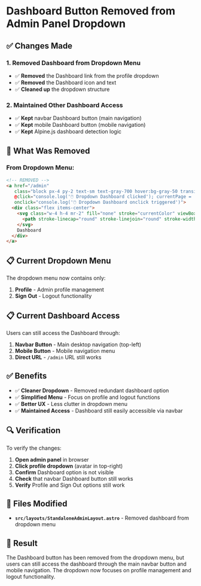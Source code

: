 # Dashboard Button Removed from Admin Panel Dropdown

## ✅ Changes Made

### **1. Removed Dashboard from Dropdown Menu**
- ✅ **Removed** the Dashboard link from the profile dropdown
- ✅ **Removed** the Dashboard icon and text
- ✅ **Cleaned up** the dropdown structure

### **2. Maintained Other Dashboard Access**
- ✅ **Kept** navbar Dashboard button (main navigation)
- ✅ **Kept** mobile Dashboard button (mobile navigation)
- ✅ **Kept** Alpine.js dashboard detection logic

## 🔧 What Was Removed

### **From Dropdown Menu:**
```html
<!-- REMOVED -->
<a href="/admin" 
   class="block px-4 py-2 text-sm text-gray-700 hover:bg-gray-50 transition-colors duration-200"
   @click="console.log('🖱️ Dropdown Dashboard clicked'); currentPage = 'dashboard'"
   onclick="console.log('🖱️ Dropdown Dashboard onclick triggered')">
  <div class="flex items-center">
    <svg class="w-4 h-4 mr-2" fill="none" stroke="currentColor" viewBox="0 0 24 24">
      <path stroke-linecap="round" stroke-linejoin="round" stroke-width="2" d="M3 7v10a2 2 0 002 2h14a2 2 0 002-2V9a2 2 0 00-2-2H5a2 2 0 00-2-2z"></path>
    </svg>
    Dashboard
  </div>
</a>
```

## 📋 Current Dropdown Menu

The dropdown menu now contains only:
1. **Profile** - Admin profile management
2. **Sign Out** - Logout functionality

## 📋 Current Dashboard Access

Users can still access the Dashboard through:
1. **Navbar Button** - Main desktop navigation (top-left)
2. **Mobile Button** - Mobile navigation menu
3. **Direct URL** - `/admin` URL still works

## ✅ Benefits

- ✅ **Cleaner Dropdown** - Removed redundant dashboard option
- ✅ **Simplified Menu** - Focus on profile and logout functions
- ✅ **Better UX** - Less clutter in dropdown menu
- ✅ **Maintained Access** - Dashboard still easily accessible via navbar

## 🔍 Verification

To verify the changes:
1. **Open admin panel** in browser
2. **Click profile dropdown** (avatar in top-right)
3. **Confirm** Dashboard option is not visible
4. **Check** that navbar Dashboard button still works
5. **Verify** Profile and Sign Out options still work

## 📁 Files Modified

- **`src/layouts/StandaloneAdminLayout.astro`** - Removed dashboard from dropdown menu

## 🎯 Result

The Dashboard button has been removed from the dropdown menu, but users can still access the dashboard through the main navbar button and mobile navigation. The dropdown now focuses on profile management and logout functionality.
